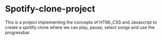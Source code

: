 # Spotify-clone-project
This is a project implementing the concepts of HTML,CSS and Javascript to create a spotify clone where we can play, pause, select songs and use the progressbar.

